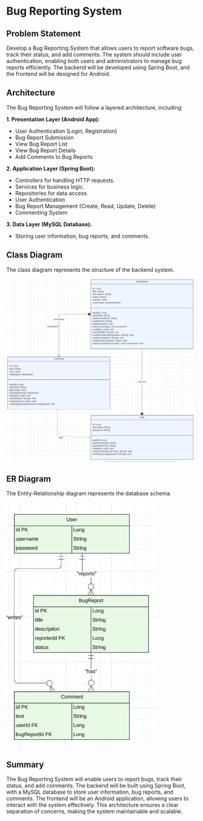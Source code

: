 # Bug Reporting System

## Problem Statement

Develop a Bug Reporting System that allows users to report software bugs, track their status, and add comments. The system should include user authentication, enabling both users and administrators to manage bug reports efficiently. The backend will be developed using Spring Boot, and the frontend will be designed for Android.

## Architecture
The Bug Reporting System will follow a layered architecture, including:

**1. Presentation Layer (Android App):**
- User Authentication (Login, Registration)
- Bug Report Submission
- View Bug Report List
- View Bug Report Details
- Add Comments to Bug Reports

**2. Application Layer (Spring Boot):**
- Controllers for handling HTTP requests.
- Services for business logic.
- Repositories for data access.
- User Authentication
- Bug Report Management (Create, Read, Update, Delete)
- Commenting System

**3. Data Layer (MySQL Database):**
- Storing user information, bug reports, and comments.

## Class Diagram
The class diagram represents the structure of the backend system.

![Class Diagram](https://github.com/SaileshLimbu/cs489-final-project/blob/master/screenshot/classdiagram.png?raw=true "Class Diagram")
## ER Diagram
The Entity-Relationship diagram represents the database schema.

![ER Diagram](https://github.com/SaileshLimbu/cs489-final-project/blob/master/screenshot/erdiagram.png?raw=true "ER Diagram")

## Summary
The Bug Reporting System will enable users to report bugs, track their status, and add comments. The backend will be built using Spring Boot, with a MySQL database to store user information, bug reports, and comments. The frontend will be an Android application, allowing users to interact with the system effectively. This architecture ensures a clear separation of concerns, making the system maintainable and scalable.
